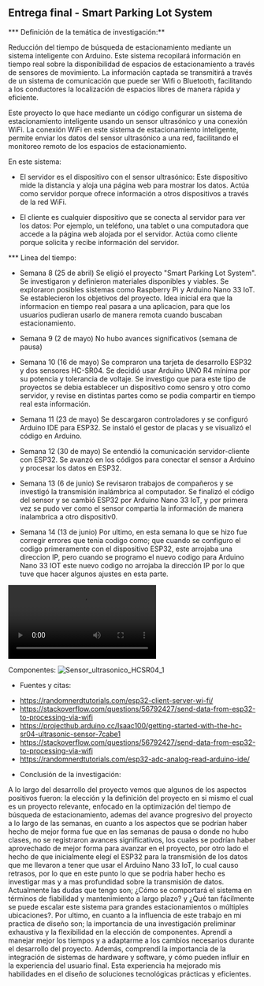 ## Entrega final - Smart Parking Lot System

*** Definición de la temática de investigación:**

Reducción del tiempo de búsqueda de estacionamiento mediante un sistema inteligente con Arduino. Este sistema recopilará información en tiempo real sobre la disponibilidad de espacios de estacionamiento a través de sensores de movimiento. La información captada se transmitirá a través de un sistema de comunicación que puede ser Wifi o Bluetooth, facilitando a los conductores la localización de espacios libres de manera rápida y eficiente.

Este proyecto lo que hace mediante un código configurar un sistema de estacionamiento inteligente usando un sensor ultrasónico y una conexión WiFi. La conexión WiFi en este sistema de estacionamiento inteligente, permite enviar los datos del sensor ultrasónico a una red, facilitando el monitoreo remoto de los espacios de estacionamiento. 

En este sistema:

* El servidor es el dispositivo con el sensor ultrasónico: Este dispositivo mide la distancia y aloja una página web para mostrar los datos. Actúa como servidor porque ofrece información a otros dispositivos a través de la red WiFi.

* El cliente es cualquier dispositivo que se conecta al servidor para ver los datos: Por ejemplo, un teléfono, una tablet o una computadora que accede a la página web alojada por el servidor. Actúa como cliente porque solicita y recibe información del servidor.


*** Linea del tiempo:

- Semana 8 (25 de abril)
Se eligió el proyecto "Smart Parking Lot System". Se investigaron y definieron materiales disponibles y viables. Se exploraron posibles sistemas como Raspberry Pi y Arduino Nano 33 IoT. Se establecieron los objetivos del proyecto. Idea inicial era que la informacion en tiempo real pasara a una aplicacion, para que los usuarios pudieran usarlo de manera remota cuando buscaban estacionamiento.

- Semana 9 (2 de mayo)
No hubo avances significativos (semana de pausa)

- Semana 10 (16 de mayo)
Se compraron una tarjeta de desarrollo ESP32 y dos sensores HC-SR04. Se decidió usar Arduino UNO R4 mínima por su potencia y tolerancia de voltaje. Se investigo que para este tipo de proyectos se debia establecer un dispositivo como sensro y otro como servidor, y revise en distintas partes como se podia compartir en tiempo real esta información.

- Semana 11 (23 de mayo)
Se descargaron controladores y se configuró Arduino IDE para ESP32. Se instaló el gestor de placas y se visualizó el código en Arduino.

- Semana 12 (30 de mayo)
Se entendió la comunicación servidor-cliente con ESP32. Se avanzó en los códigos para conectar el sensor a Arduino y procesar los datos en ESP32.

- Semana 13 (6 de junio)
Se revisaron trabajos de compañeros y se investigó la transmisión inalámbrica al computador. Se finalizó el código del sensor y se cambió ESP32 por Arduino Nano 33 IoT, y por primera vez se pudo ver como el sensor compartia la información de manera inalambrica a otro dispositiv0.

- Semana 14 (13 de junio)
Por ultimo, en esta semana lo que se hizo fue corregir errores que tenia codigo como; que cuando se configuro el codigo primeramente con el dispositivo ESP32, este arrojaba una direccion IP, pero cuando se programo el nuevo codigo para Arduino Nano 33 IOT este nuevo codigo no arrojaba la dirección IP por lo que tuve que hacer algunos ajustes en esta parte.

![IMG_9688](./IMG_9688.MOV)


Componentes:
![Sensor_ultrasonico_HCSR04_1](https://github.com/valetiznado/dis145/assets/164402604/e53b6f71-e754-4e22-b022-9bcd0b7dd59a)


* Fuentes y citas:

- https://randomnerdtutorials.com/esp32-client-server-wi-fi/
- https://stackoverflow.com/questions/56792427/send-data-from-esp32-to-processing-via-wifi
- https://projecthub.arduino.cc/Isaac100/getting-started-with-the-hc-sr04-ultrasonic-sensor-7cabe1
- https://stackoverflow.com/questions/56792427/send-data-from-esp32-to-processing-via-wifi
- https://randomnerdtutorials.com/esp32-adc-analog-read-arduino-ide/

  
* Conclusión de la investigación:

A lo largo del desarrollo del proyecto vemos que algunos de los aspectos positivos fueron: la elección y la definición del proyecto en si mismo el cual es un proyecto relevante, enfocado en la optimización del tiempo de búsqueda de estacionamiento, ademas del avance progresivo del proyecto a lo largo de las semanas, en cuanto a los aspectos que se podrían haber hecho de mejor forma fue que en las semanas de pausa  o donde no hubo clases, no se registraron avances significativos, los cuales se podrían haber aprovechado de mejor forma para avanzar en el proyecto, por otro lado el hecho de que inicialmente elegí el ESP32 para la transmisión de los datos que me llevaron a tener que usar el Arduino Nano 33 IoT, lo cual causo retrasos, por lo que en este punto lo que se podria haber hecho es investigar mas y a mas profundidad sobre la transmisión de datos. Actualmente las dudas que tengo son; ¿Cómo se comportará el sistema en términos de fiabilidad y mantenimiento a largo plazo? y ¿Qué tan fácilmente se puede escalar este sistema para grandes estacionamientos o múltiples ubicaciones?. Por ultimo, en cuanto a la influencia de este trabajo en mi practica de diseño son; la importancia de una investigación preliminar exhaustiva y la flexibilidad en la elección de componentes. Aprendí a manejar mejor los tiempos y a adaptarme a los cambios necesarios durante el desarrollo del proyecto. Además, comprendí la importancia de la integración de sistemas de hardware y software, y cómo pueden influir en la experiencia del usuario final. Esta experiencia ha mejorado mis habilidades en el diseño de soluciones tecnológicas prácticas y eficientes.
